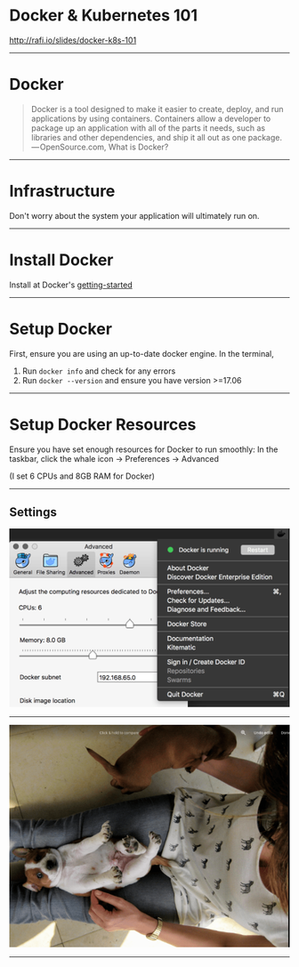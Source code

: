 # Docker & Kubernetes 101

http://rafi.io/slides/docker-k8s-101

---

# Docker

> Docker is a tool designed to make it easier to create, deploy, and run
> applications by using containers. Containers allow a developer to package up
> an application with all of the parts it needs, such as libraries and other
> dependencies, and ship it all out as one package. — OpenSource.com, What is
> Docker?

---

# Infrastructure

Don't worry about the system your application will ultimately run on.

---

# Install Docker

Install at Docker's [getting-started](https://www.docker.com/get-started)

---

# Setup Docker

First, ensure you are using an up-to-date docker engine.
In the terminal,

1. Run `docker info` and check for any errors
1. Run `docker --version` and ensure you have version >=17.06

---

# Setup Docker Resources

Ensure you have set enough resources for Docker to run smoothly:
In the taskbar, click the whale icon → Preferences → Advanced

(I set 6 CPUs and 8GB RAM for Docker)

---

## Settings

![docker settings](img/docker_engine_settings.png)

---

![Bob ready for life](./img/bob-baby.png)

---
